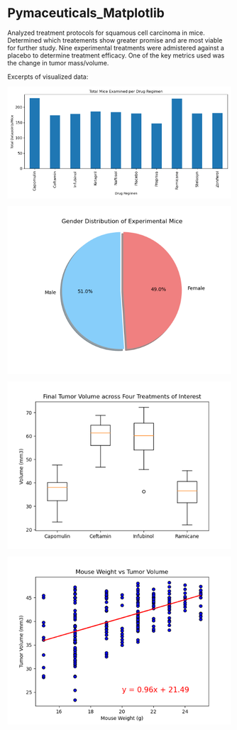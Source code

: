 # Pymaceuticals_Matplotlib
Analyzed treatment protocols for squamous cell carcinoma in mice. Determined which treatements show greater promise and are most viable for further study. Nine experimental treatments were admistered against a placebo to determine treatment efficacy.
One of the key metrics used was the change in tumor mass/volume.

Excerpts of visualized data:

![](TotalMiceperRegimenPyBar.png)

![](GenderDistributionPyChart.png)

![](FinalTumorVolumeBoxPlot.png)

![](MassTumorVolumeScatterPlot.png)
